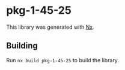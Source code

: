# pkg-1-45-25

This library was generated with [Nx](https://nx.dev).

## Building

Run `nx build pkg-1-45-25` to build the library.
